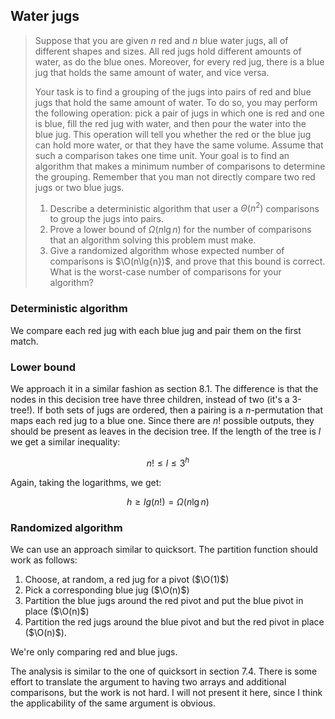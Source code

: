 ## Water jugs

> Suppose that you are given $n$ red and $n$ blue water jugs, all of different
> shapes and sizes. All red jugs hold different amounts of water, as do the
> blue ones. Moreover, for every red jug, there is a blue jug that holds the
> same amount of water, and vice versa.
>
> Your task is to find a grouping of the jugs into pairs of red and blue jugs
> that hold the same amount of water. To do so, you may perform the following
> operation: pick a pair of jugs in which one is red and one is blue, fill the
> red jug with water, and then pour the water into the blue jug. This
> operation will tell you whether the red or the blue jug can hold more water,
> or that they have the same volume. Assume that such a comparison takes one
> time unit. Your goal is to find an algorithm that makes a minimum number of
> comparisons to determine the grouping. Remember that you man not directly
> compare two red jugs or two blue jugs.
>
> 1. Describe a deterministic algorithm that user a $\Theta(n^2)$ comparisons
>    to group the jugs into pairs.
> 2. Prove a lower bound of $\Omega(n\lg{n})$ for the number of comparisons
>    that an algorithm solving this problem must make.
> 3. Give a randomized algorithm whose expected number of comparisons is
>    $\O(n\lg{n})$, and prove that this bound is correct. What is the
>    worst-case number of comparisons for your algorithm?

### Deterministic algorithm

We compare each red jug with each blue jug and pair them on the first match.

### Lower bound

We approach it in a similar fashion as section 8.1. The difference is that the
nodes in this decision tree have three children, instead of two (it's a
3-tree!). If both sets of jugs are ordered, then a pairing is a
$n$-permutation that maps each red jug to a blue one. Since there are $n!$
possible outputs, they should be present as leaves in the decision tree. If
the length of the tree is $l$ we get a similar inequality:

$$ n! \le l \le 3^h$$

Again, taking the logarithms, we get:

$$ h \ge lg(n!) = \Omega(n\lg{n}) $$

### Randomized algorithm

We can use an approach similar to quicksort. The partition function should
work as follows:

1. Choose, at random, a red jug for a pivot ($\O(1)$)
2. Pick a corresponding blue jug ($\O(n)$)
3. Partition the blue jugs around the red pivot and put the blue pivot in
   place ($\O(n)$)
4. Partition the red jugs around the blue pivot and but the red pivot in place
   ($\O(n)$).

We're only comparing red and blue jugs.

The analysis is similar to the one of quicksort in section 7.4. There is some
effort to translate the argument to having two arrays and additional
comparisons, but the work is not hard. I will not present it here, since I
think the applicability of the same argument is obvious.
